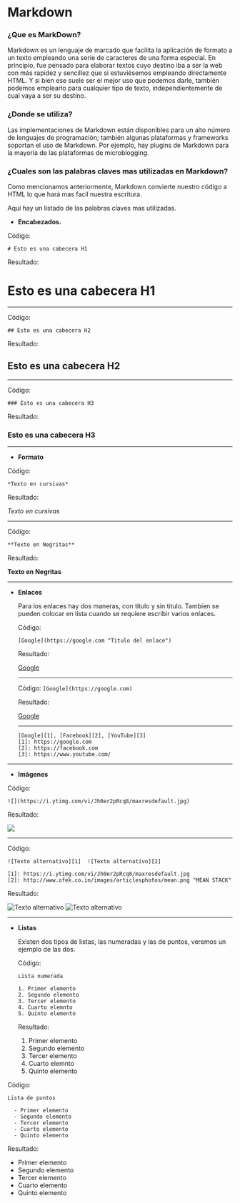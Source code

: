 # Markdown

### ¿Que es MarkDown?

Markdown es un lenguaje de marcado que facilita la aplicación de formato a un texto empleando una serie de caracteres de una forma especial. En principio, fue pensado para elaborar textos cuyo destino iba a ser la web con más rapidez y sencillez que si estuviésemos empleando directamente HTML. Y si bien ese suele ser el mejor uso que podemos darle, también podemos emplearlo para cualquier tipo de texto, independientemente de cual vaya a ser su destino.

### ¿Donde se utiliza?

Las implementaciones de Markdown están disponibles para un alto número de lenguajes de programación; también algunas plataformas y frameworks soportan el uso de Markdown. Por ejemplo, hay plugins de Markdown para la mayoría de las plataformas de microblogging.

### ¿Cuales son las palabras claves mas utilizadas en Markdown?

Como mencionamos anteriormente, Markdown convierte nuestro código a HTML lo que hará mas facil nuestra escritura.

  Aquí hay un listado de las palabras claves mas utilizadas.

  * **Encabezados.**

  Código:

`# Esto es una cabecera H1`

  Resultado:
# Esto es una cabecera H1

  ***

  Código:

  `## Esto es una cabecera H2`

  Resultado:
  ## Esto es una cabecera H2

  ***

  Código:

  `### Esto es una cabecera H3`

  Resultado:
  ### Esto es una cabecera H3

  ***

  * **Formato**

  Código:

  `*Texto en cursivas*`

  Resultado:

  *Texto en cursivas*

  ***

  Código:

  `**Texto en Negritas**`

  Resultado:

  **Texto en Negritas**

  ***

* **Enlaces**

    Para los enlaces hay dos maneras, con titulo y sin titulo. Tambien se pueden colocar en lista cuando se requiere escribir varios enlaces.

  Código:

  `[Google](https://google.com "Titulo del enlace")`

  Resultado:

  [Google](https://google.com "Titulo del enlace")

  ***

  Código:
  `[Google](https://google.com)`

  Resultado:

  [Google](https://google.com)

  ***
      [Google][1], [Facebook][2], [YouTube][3]
      [1]: https://google.com
      [2]: https://facebook.com
      [3]: https://www.youtube.com/

***

* **Imágenes**

Código:

`![](https://i.ytimg.com/vi/Jh0er2pRcq8/maxresdefault.jpg)`

Resultado:

![](https://i.ytimg.com/vi/Jh0er2pRcq8/maxresdefault.jpg)

***

Código:

    ![Texto alternativo][1]  ![Texto alternativo][2]

    [1]: https://i.ytimg.com/vi/Jh0er2pRcq8/maxresdefault.jpg
    [2]: http://www.ofek.co.in/images/articlesphotos/mean.png "MEAN STACK"

  Resultado:

  ![Texto alternativo][1]  ![Texto alternativo][2]

  [1]: https://i.ytimg.com/vi/Jh0er2pRcq8/maxresdefault.jpg
  [2]: http://www.ofek.co.in/images/articlesphotos/mean.png "MEAN STACK"

  ***

* **Listas**

  Existen dos tipos de listas, las numeradas y las de puntos, veremos un ejemplo de las dos.

  Código:

      Lista numerada

      1. Primer elemento
      2. Segundo elemento
      3. Tercer elemento
      4. Cuarto elemnto
      5. Quinto elemento

  Resultado:

  1. Primer elemento
  2. Segundo elemento
  3. Tercer elemento
  4. Cuarto elemnto
  5. Quinto elemento

Código:

    Lista de puntos

      - Primer elemento
      - Segundo elemento
      - Tercer elemento
      - Cuarto elemento
      - Quinto elemento

  Resultado:

- Primer elemento
- Segundo elemento
- Tercer elemento
- Cuarto elemento
- Quinto elemento
